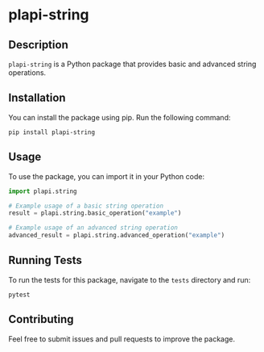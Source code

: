 # plapi-string

## Description
`plapi-string` is a Python package that provides basic and advanced string operations.

## Installation
You can install the package using pip. Run the following command:

```
pip install plapi-string
```

## Usage
To use the package, you can import it in your Python code:

```python
import plapi.string

# Example usage of a basic string operation
result = plapi.string.basic_operation("example")

# Example usage of an advanced string operation
advanced_result = plapi.string.advanced_operation("example")
```

## Running Tests
To run the tests for this package, navigate to the `tests` directory and run:

```
pytest
```

## Contributing
Feel free to submit issues and pull requests to improve the package.